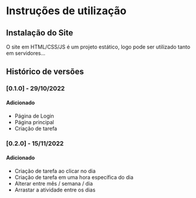 # Instruções de utilização

## Instalação do Site

O site em HTML/CSS/JS é um projeto estático, logo pode ser utilizado tanto em servidores...

## Histórico de versões

### [0.1.0] - 29/10/2022
#### Adicionado
- Página de Login
- Página principal
- Criação de tarefa

### [0.2.0] - 15/11/2022
#### Adicionado
- Criação de tarefa ao clicar no dia
- Criação de tarefa em uma hora específica do dia
- Alterar entre mês / semana / dia
- Arrastar a atividade entre os dias